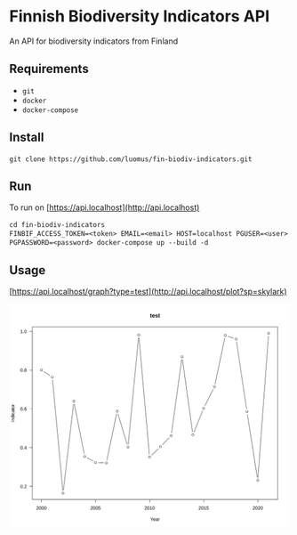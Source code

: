 # Finnish Biodiversity Indicators API

An API for biodiversity indicators from Finland

## Requirements

* `git`
* `docker`
* `docker-compose`

## Install
```
git clone https://github.com/luomus/fin-biodiv-indicators.git
```

## Run
To run on [https://api.localhost](http://api.localhost) 
```
cd fin-biodiv-indicators
FINBIF_ACCESS_TOKEN=<token> EMAIL=<email> HOST=localhost PGUSER=<user> PGPASSWORD=<password> docker-compose up --build -d
```

## Usage

[https://api.localhost/graph?type=test](http://api.localhost/plot?sp=skylark)

![](pkg/man/figures/graph.svg)
